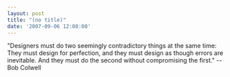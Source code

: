 ```yaml
---
layout: post
title: "(no title)"
date: '2007-09-06 12:08:00'
---
```


"Designers must do two seemingly contradictory things at the same time: They must design for perfection, and they must design as though errors are inevitable. And they must do the second without compromising the first." --Bob Colwell